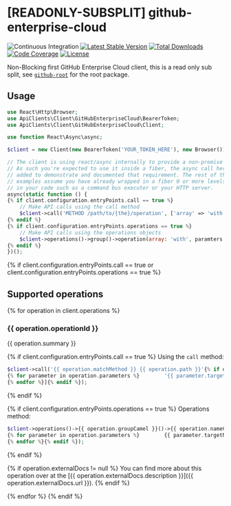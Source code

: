 # [READONLY-SUBSPLIT] github-enterprise-cloud


![Continuous Integration](https://github.com/php-api-clients/github-enterprise-cloud/workflows/Continuous%20Integration/badge.svg)
[![Latest Stable Version](https://poser.pugx.org/api-clients/github-enterprise-cloud/v/stable.png)](https://packagist.org/packages/api-clients/github-enterprise-cloud)
[![Total Downloads](https://poser.pugx.org/api-clients/github-enterprise-cloud/downloads.png)](https://packagist.org/packages/api-clients/github-enterprise-cloud)
[![Code Coverage](https://scrutinizer-ci.com/g/php-api-clients/github-enterprise-cloud/badges/coverage.png?b==v0.1.x)](https://scrutinizer-ci.com/g/php-api-clients/github-enterprise-cloud/?branch=v0.1.x)
[![License](https://poser.pugx.org/api-clients/github-enterprise-cloud/license.png)](https://packagist.org/packages/api-clients/github-enterprise-cloud)

Non-Blocking first GitHub Enterprise Cloud client, this is a read only sub split, see [`github-root`](https://github.com/php-api-clients/github-root) for the root package.

## Usage

```php
use React\Http\Browser;
use ApiClients\Client\GitHubEnterpriseCloud\BearerToken;
use ApiClients\Client\GitHubEnterpriseCloud\Client;

use function React\Async\async;

$client = new Client(new BearerToken('YOUR_TOKEN_HERE'), new Browser());

// The client is using react/async internally to provide a non-promise API.
// As such you're expected to use it inside a fiber, the async call here is
// added to demonstrate and documented that requirement. The rest of the
// examples assume you have already wrapped in a fiber 0 or more levels up
// in your code such as a command bus executer or your HTTP server.
async(static function () {
{% if client.configuration.entryPoints.call == true %}
    // Make API calls using the call method
    $client->call('METHOD /path/to/{the}/operation', ['array' => 'with', 'paramters' => 'for', 'the' => 'operation']);
{% endif %}
{% if client.configuration.entryPoints.operations == true %}
    // Make API calls using the operations objects
    $client->operations()->group()->operation(array: 'with', paramters: 'for', the: 'operation');
{% endif %}
})();
```

{% if client.configuration.entryPoints.call == true or client.configuration.entryPoints.operations == true %}
## Supported operations

{% for operation in client.operations %}

### {{ operation.operationId }}

{{ operation.summary }}

{% if client.configuration.entryPoints.call == true %}
Using the `call` method:
```php
$client->call('{{ operation.matchMethod }} {{ operation.path }}'{% if operation.parameters|length > 0 %}, [
{% for parameter in operation.parameters %}        '{{ parameter.targetName }}' => {% if parameter.type == 'string' %}'{% endif %}{{ parameter.example.raw }}{% if parameter.type == 'string' %}'{% endif %},
{% endfor %}]{% endif %});
```
{% endif %}

{% if client.configuration.entryPoints.operations == true %}
Operations method:
```php
$client->operations()->{{ operation.groupCamel }}()->{{ operation.nameCamel }}({% if operation.parameters|length > 0 %}
{% for parameter in operation.parameters %}        {{ parameter.targetName }}: {% if parameter.type == 'string' %}'{% endif %}{{ parameter.example.raw }}{% if parameter.type == 'string' %}'{% endif %},
{% endfor %}{% endif %});
```
{% endif %}

{% if operation.externalDocs != null %}
You can find more about this operation over at the [{{ operation.externalDocs.description }}]({{ operation.externalDocs.url }}).
{% endif %}

{% endfor %}
{% endif %}

